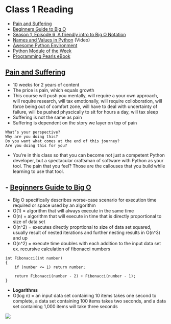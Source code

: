 # Class 1 Reading
- [Pain and Suffering](https://codefellows.github.io/code-401-python-guide/curriculum/class-01/notes/pain_suffering)
- [Beginners Guide to Big O](https://rob-bell.net/2009/06/a-beginners-guide-to-big-o-notation/)
- [Season 1, Episode 6, A friendly intro to Big O Notation](https://www.codenewbie.org/basecs/8)
- [Names and Values in Python](https://www.youtube.com/watch?v=_AEJHKGk9ns) (Video)
- [Awesome Python Environment](https://towardsdatascience.com/how-to-setup-an-awesome-python-environment-for-data-science-or-anything-else-35d358cc95d5)
- [Python Module of the Week](https://pymotw.com/3/index.html)
- [Programming Pearls eBook](https://tfetimes.com/wp-content/uploads/2015/04/ProgrammingPearls2nd.pdf)

## [Pain and Suffering](https://codefellows.github.io/code-401-python-guide/curriculum/class-01/notes/pain_suffering)
- 10 weeks for 2 years of content
- The price is pain, which equals growth
- This course will push you mentally, will require a your own approach, will require research, will tax emotionally, will require colloboration, will force being out of comfort zone, will have to deal with uncertainty of failure, will be pushed physcically to sit for hours a day, will tax sleep
- Suffering is not the same as pain
- Suffering is dependent on the story we layer on top of pain
``` 
What’s your perspective?
Why are you doing this?
Do you want what comes at the end of this journey?
Are you doing this for you?
```
- You’re in this class so that you can become not just a competent Python developer, but a spectacular craftsman of software with Python as your tool. The pain that you feel? Those are the callouses that you build while learning to use that tool.

## - [Beginners Guide to Big O](https://rob-bell.net/2009/06/a-beginners-guide-to-big-o-notation/)
- Big O specifically describes worse-case scenario for execution time required or space used by an algorithm
- O(1) = algorithm that will always execute in the same time
- O(n) = algorithm that will execute in time that is directly proportional to size of data set
- O(n^2) = executes directly proprtional to size of data set squared, usually result of nested iterations and further nesting results in O(n^3) and up
- O(n^2) = execute time doubles with each addition to the input data set ex. recursive calculation of fibonacci numbers 
```
int Fibonacci(int number)
{
    if (number <= 1) return number;
       
    return Fibonacci(number - 2) + Fibonacci(number - 1); 
}
```
- **Logarithms** 
- O(log n) = an input data set containing 10 items takes one second to complete, a data set containing 100 items takes two seconds, and a data set containing 1,000 items will take three seconds

<img src= "https://i.imgur.com/tafUMAb.png" />
